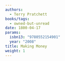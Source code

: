 ```yaml
---
authors:
  - Terry Pratchett
books/tags:
  - owned-but-unread
date: 1800-04-17
params:
  isbn13: "9780552154901"
  year: "2008"
title: Making Money
weight: 1
---
```


<!--more-->
